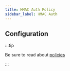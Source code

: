 ```yaml
---
title: HMAC Auth Policy
sidebar_label: HMAC Auth
---
```


<!-- Description goes here-->

## Configuration

:::tip

Be sure to read about [policies](/docs/policies)

:::

<PolicyConfig id="hmac-auth-inbound" />
